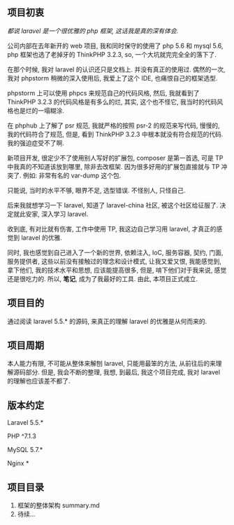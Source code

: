 ## 项目初衷

*都说 laravel 是一个很优雅的 php 框架, 这话我是真的深有体会.*

公司内部在去年新开的 web 项目, 我和同时保守的使用了 php 5.6 和 mysql 5.6, php 框架也选了老掉牙的 ThinkPHP 3.2.3, so, 一个大坑就完完全全的落下了.

在那个时候, 我对 laravel 的认识还只是文档上. 并没有真正的使用过. 偶然的一次, 我对 phpstorm 稍微的深入使用后, 我爱上了这个 IDE, 也痛恨自己的框架选型.

phpstorm 上可以使用 phpcs 来规范自己的代码风格, 然后, 我就看到了 ThinkPHP 3.2.3 的代码风格是有多么的烂, 其实, 这个也不怪它, 我当时的代码风格也是烂的一塌糊涂.

在 phphub 上了解了 psr 规范, 我就严格的按照 psr-2 的规范来写代码, 慢慢的, 我的代码符合了规范, 但是, 看到 ThinkPHP 3.2.3 中根本就没有符合规范的代码. 我的强迫症受不了啊.

新项目开发, 很定少不了使用别人写好的扩展包, composer 是第一首选, 可是 TP 中我真的不知道该放到哪里, 除非去改框架. 因为很多好用的扩展包直接就与 TP 冲突了. 例如: 非常有名的 var-dump 这个包.

只能说, 当时的水平不够, 眼界不足, 选型错误. 不怪别人, 只怪自己.

后来我就想学习一下 laravel, 知道了 laravel-china 社区, 被这个社区给征服了. 决定就此安家, 深入学习 laravel.

收到底, 有对比就有伤害, 工作中使用 TP, 我这边自己学习用 laravel, 才真正的感觉到 laravel 的优雅.

同时, 我也感觉到自己进入了一个新的世界, 依赖注入, IoC, 服务容器, 契约, 门面, 服务提供者, 这些以前没有接触过的理念和设计模式, 让我又爱又恨, 我能感觉到, 拿下他们, 我的技术水平和思想, 应该能提高很多, 但是, 啃下他们对于我来说, 感觉还是很吃力的. 所以, **笔记**, 成为了我最好的工具. 由此, 本项目正式成立.

## 项目目的

通过阅读 laravel 5.5.* 的源码, 来真正的理解 laravel 的优雅是从何而来的.

## 项目周期

本人能力有限, 不可能从整体来解刨 laravel, 只能用最笨的方法, 从前往后的来理解源码部分. 但是, 我会不断的整理, 我想, 到最后, 我这个项目完成, 我对 laravel 的理解也应该差不都了.

## 版本约定

Laravel 5.5.*

PHP ^7.1.3

MySQL 5.7.*

Nginx *

## 项目目录

1. 框架的整体架构 summary.md
2. 待续...